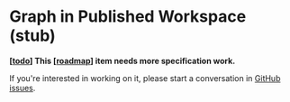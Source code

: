 # Graph in Published Workspace (stub)

**[[todo]] This [[roadmap]] item needs more specification work.** 

If you're interested in working on it, please start a conversation in [GitHub issues](https://github.com/foambubble/foam/issues).

[//begin]: # "Autogenerated link references for markdown compatibility"
[todo]: todo.md "Todo"
[roadmap]: roadmap.md "Roadmap"
[//end]: # "Autogenerated link references"